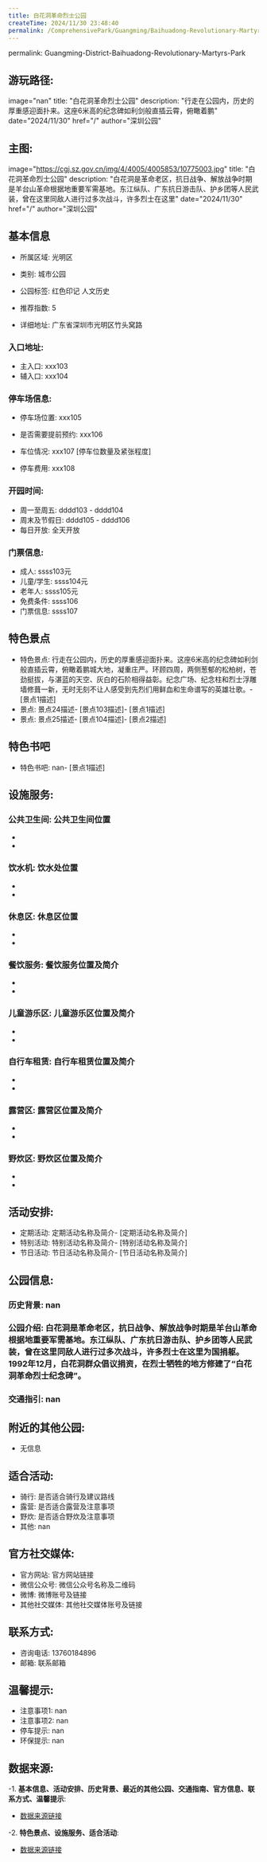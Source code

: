 ```yaml
---
title: 白花洞革命烈士公园
createTime: 2024/11/30 23:48:40
permalink: /ComprehensivePark/Guangming/Baihuadong-Revolutionary-Martyrs-Park/
---
```

permalink: Guangming-District-Baihuadong-Revolutionary-Martyrs-Park
## 游玩路径:
image="nan"
title: "白花洞革命烈士公园"
description: "行走在公园内，历史的厚重感迎面扑来。这座6米高的纪念碑如利剑般直插云霄，俯瞰着鹏"
date="2024/11/30"
href="/"
author="深圳公园"
## 主图:
image="https://cgj.sz.gov.cn/img/4/4005/4005853/10775003.jpg"
title: "白花洞革命烈士公园"
description: "白花洞是革命老区，抗日战争、解放战争时期是羊台山革命根据地重要军需基地。东江纵队、广东抗日游击队、护乡团等人民武装，曾在这里同敌人进行过多次战斗，许多烈士在这里"
date="2024/11/30"
href="/"
author="深圳公园"
## 基本信息

- 所属区域: 光明区

- 类别: 城市公园

- 公园标签: 红色印记 人文历史

- 推荐指数: 5

- 详细地址: 广东省深圳市光明区竹头窝路

### 入口地址:
- 主入口: xxx103
- 辅入口: xxx104
### 停车场信息:
- 停车场位置: xxx105

- 是否需要提前预约: xxx106

- 车位情况: xxx107 [停车位数量及紧张程度]

- 停车费用: xxx108

### 开园时间:
- 周一至周五: dddd103 - dddd104
- 周末及节假日: dddd105 - dddd106
- 每日开放: 全天开放

### 门票信息:
- 成人: ssss103元
- 儿童/学生: ssss104元
- 老年人: ssss105元
- 免费条件: ssss106
- 门票信息: ssss107
## 特色景点
- 特色景点: 行走在公园内，历史的厚重感迎面扑来。这座6米高的纪念碑如利剑般直插云霄，俯瞰着鹏城大地，凝重庄严。环顾四周，两侧葱郁的松柏树，苍劲挺拔，与湛蓝的天空、灰白的石阶相得益彰。纪念广场、纪念柱和烈士浮雕墙修葺一新，无时无刻不让人感受到先烈们用鲜血和生命谱写的英雄壮歌。- [景点1描述]
- 景点: 景点24描述- [景点103描述]- [景点1描述]
- 景点: 景点25描述- [景点104描述]- [景点2描述]
## 特色书吧
- 特色书吧: nan- [景点1描述]
## 设施服务:
### 公共卫生间: 公共卫生间位置
- 
- 
### 饮水机: 饮水处位置
- 
- 
### 休息区: 休息区位置
- 
- 
### 餐饮服务: 餐饮服务位置及简介
- 
- 
### 儿童游乐区: 儿童游乐区位置及简介
- 
- 
### 自行车租赁: 自行车租赁位置及简介
- 
- 
### 露营区: 露营区位置及简介
- 
- 
### 野炊区: 野炊区位置及简介

- 
- 
## 活动安排:
- 定期活动: 定期活动名称及简介- [定期活动名称及简介]
- 特别活动: 特别活动名称及简介- [特别活动名称及简介]
- 节日活动: 节日活动名称及简介- [节日活动名称及简介]
## 公园信息:
### 历史背景: nan
### 公园介绍: 白花洞是革命老区，抗日战争、解放战争时期是羊台山革命根据地重要军需基地。东江纵队、广东抗日游击队、护乡团等人民武装，曾在这里同敌人进行过多次战斗，许多烈士在这里为国捐躯。1992年12月，白花洞群众倡议捐资，在烈士牺牲的地方修建了“白花洞革命烈士纪念碑”。
### 交通指引: nan

## 附近的其他公园:
- 无信息

## 适合活动:
- 骑行: 是否适合骑行及建议路线
- 露营: 是否适合露营及注意事项
- 野炊: 是否适合野炊及注意事项
- 其他: nan

## 官方社交媒体:
- 官方网站: 官方网站链接
- 微信公众号: 微信公众号名称及二维码
- 微博: 微博账号及链接
- 其他社交媒体: 其他社交媒体账号及链接

## 联系方式:
- 咨询电话: 13760184896
- 邮箱: 联系邮箱

## 温馨提示:
- 注意事项1: nan
- 注意事项2: nan
- 停车提示: nan
- 环保提示: nan

## 数据来源:
-1. **基本信息、活动安排、历史背景、最近的其他公园、交通指南、官方信息、联系方式、温馨提示**:
- [数据来源链接](https://cgj.sz.gov.cn/xsmh/gysz/csgy/content/post_10775003.html)

-2. **特色景点、设施服务、适合活动**:
- [数据来源链接](https://cgj.sz.gov.cn/xsmh/gysz/csgy/content/post_10775003.html)

